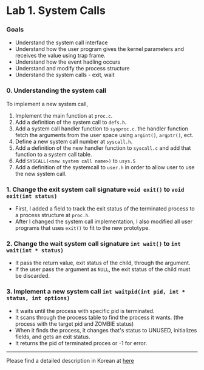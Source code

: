 # Lab 1. System Calls

### Goals

- Understand the system call interface
- Understand how the user program gives the kernel parameters and receives the value using trap frame.
- Understand how the event hadling occurs
- Understand and modify the process structure
- Understand the system calls - exit, wait

### 0. Understanding the system call

To implement a new system call, 
1. Implement the main function at `proc.c`.   
2. Add a definition of the system call to `defs.h`.
3. Add a system call handler function to `sysproc.c`. the handler function fetch the arguments from the user space using `argint()`, `argptr()`, ect.
4. Define a new system call number at `syscall.h`.
5. Add a definition of the new handler function to `syscall.c` and add that function to a system call table.
6. Add `SYSCALL(<new system call name>)` to `usys.S`
7. Add a definition of the systemcall to `user.h` in order to allow user to use the new system call.

### 1. Change the exit system call signature `void exit()` to `void exit(int status)`

- First, I added a field to track the exit status of the terminated process to a process structure at `proc.h`.
- After I changed the system call implementation, I also modified all user programs that uses `exit()` to fit to the new prototype.

### 2. Change the wait system call signature `int wait()` to `int wait(int * status)`

- It pass the return value, exit status of the child, through the argument.
- If the user pass the argument as `NULL`, the exit status of the child must be discarded.

### 3. Implement a new system call `int waitpid(int pid, int * status, int options)`

- It waits until the process with specific pid is terminated.
- It scans through the process table to find the process it wants. (the process with the target pid and ZOMBIE status)
- When it finds the process, it changes that's status to UNUSED, initializes fields, and gets an exit status.
- It returns the pid of terminated proces or -1 for error.

---

Please find a detailed description in Korean at [here](https://github.com/KimSeoYe/xv6_study/blob/main/Lab1_systemCalls/xv6_Lab1_syscall.pdf)
